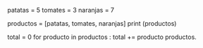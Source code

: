 patatas = 5
tomates = 3
naranjas = 7

productos = [patatas, tomates, naranjas]
print (productos)

total = 0
for producto in productos : total += producto
productos.

